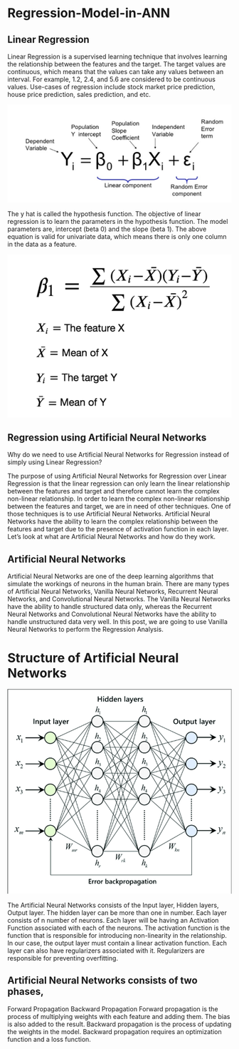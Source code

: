 # Regression-Model-in-ANN

## Linear Regression
Linear Regression is a supervised learning technique that involves learning the relationship between the features and the target. The target values are continuous, which means that the values can take any values between an interval. For example, 1.2, 2.4, and 5.6 are considered to be continuous values. Use-cases of regression include stock market price prediction, house price prediction, sales prediction, and etc.

![](Images/linear%20regression.PNG)

The y hat is called the hypothesis function. The objective of linear regression is to learn the parameters in the hypothesis function. The model parameters are, intercept (beta 0) and the slope (beta 1). The above equation is valid for univariate data, which means there is only one column in the data as a feature.

![](Images/linear%20regression%201.PNG)

## Regression using Artificial Neural Networks
Why do we need to use Artificial Neural Networks for Regression instead of simply using Linear Regression?

The purpose of using Artificial Neural Networks for Regression over Linear Regression is that the linear regression can only learn the linear relationship between the features and target and therefore cannot learn the complex non-linear relationship. In order to learn the complex non-linear relationship between the features and target, we are in need of other techniques. One of those techniques is to use Artificial Neural Networks. Artificial Neural Networks have the ability to learn the complex relationship between the features and target due to the presence of activation function in each layer. Let’s look at what are Artificial Neural Networks and how do they work.

 

## Artificial Neural Networks
Artificial Neural Networks are one of the deep learning algorithms that simulate the workings of neurons in the human brain. There are many types of Artificial Neural Networks, Vanilla Neural Networks, Recurrent Neural Networks, and Convolutional Neural Networks. The Vanilla Neural Networks have the ability to handle structured data only, whereas the Recurrent Neural Networks and Convolutional Neural Networks have the ability to handle unstructured data very well. In this post, we are going to use Vanilla Neural Networks to perform the Regression Analysis.


# Structure of Artificial Neural Networks
![](Images/Architecture-of-multilayer-artificial-neural-network-with-error-backpropagation.png)

The Artificial Neural Networks consists of the Input layer, Hidden layers, Output layer. The hidden layer can be more than one in number. Each layer consists of n number of neurons. Each layer will be having an Activation Function associated with each of the neurons. The activation function is the function that is responsible for introducing non-linearity in the relationship. In our case, the output layer must contain a linear activation function. Each layer can also have regularizers associated with it. Regularizers are responsible for preventing overfitting.

## Artificial Neural Networks consists of two phases,

Forward Propagation
Backward Propagation
Forward propagation is the process of multiplying weights with each feature and adding them. The bias is also added to the result. Backward propagation is the process of updating the weights in the model. Backward propagation requires an optimization function and a loss function.
